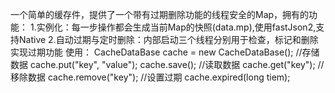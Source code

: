 一个简单的缓存件，提供了一个带有过期删除功能的线程安全的Map，拥有的功能：
1.实例化：每一步操作都会生成当前Map的快照(data.mp),使用fastJson2,支持Native
2.自动过期与定时删除：内部启动三个线程分别用于检查，标记和删除实现过期功能
使用：
    CacheDataBase cache = new CacheDataBase();
    //存储数据
    cache.put("key", "value");
    cache.save();
    //读取数据
    cache.get("key");
    //移除数据
    cache.remove("key");
    //设置过期
    cache.expired(long tiem);
